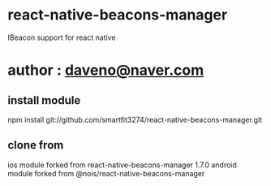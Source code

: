 # react-native-beacons-manager
IBeacon support for react native

# author : daveno@naver.com

## install module
npm install git://github.com/smartfit3274/react-native-beacons-manager.git

## clone from
ios module forked from react-native-beacons-manager 1.7.0
android module forked from @nois/react-native-beacons-manager